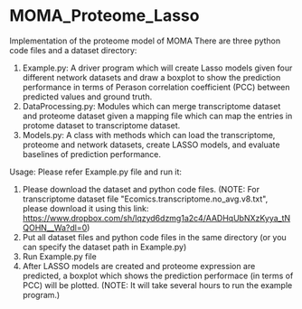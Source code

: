 # MOMA_Proteome_Lasso
Implementation of the proteome model of MOMA
There are three python code files and a dataset directory:
1. Example.py: A driver program which will create Lasso models given four different network datasets and draw a boxplot to show the prediction performance in terms of Perason correlation coefficient (PCC) between predicted values and ground truth.
2. DataProcessing.py: Modules which can merge transcriptome dataset and proteome dataset given a mapping file which can map the entries in protome dataset to transcriptome dataset.
3. Models.py: A class with methods which can load the transcriptome, proteome and network datasets, create LASSO models, and evaluate baselines of prediction performance.

Usage: Please refer Example.py file and run it:
1. Please download the dataset and python code files.
   (NOTE: For transcriptome dataset file "Ecomics.transcriptome.no_avg.v8.txt", please download it using this link:
    https://www.dropbox.com/sh/lqzyd6dzmg1a2c4/AADHqUbNXzKyya_tNQOHN__Wa?dl=0)
2. Put all dataset files and python code files in the same directory (or you can specify the dataset path in Example.py)
3. Run Example.py file
4. After LASSO models are created and proteome expression are predicted, a boxplot which shows the prediction performace (in terms of PCC) will be plotted.
(NOTE: It will take several hours to run the example program.)